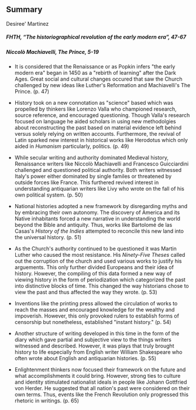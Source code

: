 ## Summary
Desiree' Martinez
##### FHTH, “The historiographical revolution of the early modern era”, 47-67
##### Niccolò Machiavelli, The Prince, 5-19

- It is considered that the Renaissance or as Popkin infers "the early modern era" began in 1450 as a "rebirth of learning" after the Dark Ages. Great social and cultural changes occured that saw the Church challenged by new ideas like Luther's Reformation and Machiavelli's The Prince. (p. 47)

- History took on a new connotation as "science" based which was propelled by thinkers like Lorenzo Valla who championed research, source reference, and encouraged questioning. Though Valla's research focused on language he aided scholars in using new methodolgies about reconstructing the past based on material evidence left behind versus solely relying on written accounts. Furthermore, the revival of Latin sparked new interest in historical works like Herodotus which only aided in _Humanism_ particularly, politics. (p. 49)

- While secular writing and authority dominated Medieval history, Renaissance writers like Niccolò Machiavelli and Francesco Guicciardini challenged and questioned political authority. Both writers witnessed Italy's power either dominated by single familes or threatened by outside forces like France. This  furthered revived interest in understanding antiquarian writers like Livy who wrote on the fall of his own political system. (p. 50) 

- National histories adopted a new framework by disregarding myths and by embracing their own autonomy. The discovery of America and its Native inhabitants forced a new narrative in understanding the world beyond the Bible and antiquity. Thus, works like Bartolomé de las Casas's _History of the Indies_ attempted to reconcile this new land into the universal history. (p. 51)

- As the Church's authority continued to be questioned it was Martin Luther who caused the most resistance. His _Ninety-Five Theses_ called out the corruption of the church and used various works to justify his arguements. This only further divided Europeans and their idea of history. However, the compiling of this data formed a new way of viewing history in the form of periodization which categorized the past into distinctive blocks of time. This changed the way historians chose to view the past and thus affected the way they wrote. (p. 53)

- Inventions like the printing press allowed the circulation of works to reach the masses and encouraged knowledge for the wealthy and impoverish. However, this only provoked rulers to establish forms of censorship but nonetheless, established "instant history." (p. 54)

- Another structure of writing developed in this time in the form of the diary which gave partial and subjective view to the things writers witnessed and described. However, it was plays that truly brought history to life especially from English writer William Shakespeare who often wrote about English and antiquarian histories. (p. 55)

- Enlightenment thinkers now focused their framework on the future and what accomplishments it could bring. However, strong ties to culture and identity stimulated nationalist ideals in people like Johann Gottfried von Herder. He suggested that all nation's past were considered on their own terms. Thus, events like the French Revolution only progressed this rhetoric in writings. (p. 65)  





